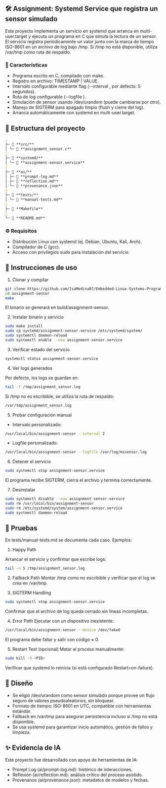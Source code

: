 ## 🛠️ Assignment: Systemd Service que registra un sensor simulado

Este proyecto implementa un servicio en systemd que arranca en multi-user.target y ejecuta un programa en C que simula la lectura de un sensor.
El servicio registra periódicamente un valor junto con la marca de tiempo ISO-8601 en un archivo de log bajo /tmp.
Si /tmp no está disponible, utiliza /var/tmp como ruta de respaldo.

### 📌 Características

- Programa escrito en C, compilado con make.
- Registro en archivo: TIMESTAMP | VALUE.
- Intervalo configurable mediante flag (--interval <segundos>, por defecto: 5 segundos).
- Ruta de log configurable (--logfile <ruta>).
- Simulación de sensor usando /dev/urandom (puede cambiarse por otro).
- Manejo de SIGTERM para apagado limpio (flush y cierre del log).
- Arranca automáticamente con systemd en multi-user.target.

## 📂 Estructura del proyecto

```markdown
.
├─ 📂 **src/**
│ └─ 📄 **assignment_sensor.c**
|
├─ 📂 **systemd/**
│ └─ 📄 **assignment-sensor.service**
|
├─ 📂 **ai/**
│ ├─ 📄 **prompt-log.md**
│ ├─ 📄 **reflection.md**
│ └─ 📄 **provenance.json**
|
├─ 📂 **tests/**
│ └─ 📄 **manual-tests.md**
|
├─ 📄 **Makefile**
|
└─ 📄 **README.md**
```

### ⚙️ Requisitos

- Distribución Linux con systemd (ej. Debian, Ubuntu, Kali, Arch).
- Compilador de C (gcc).
- Acceso con privilegios sudo para instalación del servicio.

## 🚀 Instrucciones de uso

1. Clonar y compilar

```bash
git clone https://github.com/IsaMedina07/Embedded-Linux-Systems-Programming.git
cd assignment-sensor
make
```

El binario se generará en build/assignment-sensor.

2. Instalar binario y servicio

```bash
sudo make install
sudo cp systemd/assignment-sensor.service /etc/systemd/system/
sudo systemctl daemon-reload
sudo systemctl enable --now assignment-sensor.service
```

3. Verificar estado del servicio

```bash
systemctl status assignment-sensor.service
```

4. Ver logs generados

Por defecto, los logs se guardan en:

```bash
tail -f /tmp/assignment_sensor.log
```

Si /tmp no es escribible, se utiliza la ruta de respaldo:

```bash
/var/tmp/assignment_sensor.log
```

5. Probar configuración manual

- Intervalo personalizado:

```bash
/usr/local/bin/assignment-sensor --interval 2
```

- Logfile personalizado:

```bash
/usr/local/bin/assignment-sensor --logfile /var/log/misensor.log
```

6. Detener el servicio

```bash
sudo systemctl stop assignment-sensor.service
```

El programa recibe SIGTERM, cierra el archivo y termina correctamente.

7. Desinstalar

```bash
sudo systemctl disable --now assignment-sensor.service
sudo rm /usr/local/bin/assignment-sensor
sudo rm /etc/systemd/system/assignment-sensor.service
sudo systemctl daemon-reload
```

## 🧪 Pruebas

En tests/manual-tests.md se documenta cada caso. Ejemplos:

1. Happy Path

Arrancar el servicio y confirmar que escribe logs:

```bash
tail -n 5 /tmp/assignment_sensor.log
```

2. Fallback Path
   Montar /tmp como no escribible y verificar que el log se crea en /var/tmp.

3. SIGTERM Handling

```bash
sudo systemctl stop assignment-sensor.service
```

Confirmar que el archivo de log queda cerrado sin líneas incompletas.

4. Error Path
   Ejecutar con un dispositivo inexistente:

```bash
/usr/local/bin/assignment-sensor --device /dev/fake0
```

El programa debe fallar y salir con código ≠ 0.

5. Restart Test (opcional)
   Matar el proceso manualmente:

```bash
sudo kill -9 <PID>
```

Verificar que systemd lo reinicia (si está configurado Restart=on-failure).

## 📖 Diseño

- Se eligió /dev/urandom como sensor simulado porque provee un flujo seguro de valores pseudoaleatorios, sin bloquear.
- Formato de tiempo: ISO-8601 en UTC, compatible con herramientas estándar.
- Fallback en /var/tmp para asegurar persistencia incluso si /tmp no está disponible.
- Se usa systemd para garantizar inicio automático, gestión de fallos y limpieza.

## ✨ Evidencia de IA

Este proyecto fue desarrollado con apoyo de herramientas de IA:

- Prompt Log (ai/prompt-log.md): histórico de interacciones.
- Reflexión (ai/reflection.md): análisis crítico del proceso asistido.
- Provenance (ai/provenance.json): metadatos de modelos y fechas.
